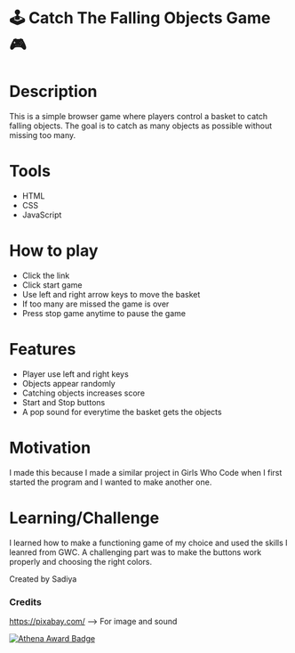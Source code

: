# 🕹️ Catch The Falling Objects Game 🎮

# Description
This is a simple browser game where players control a basket to catch falling objects. 
The goal is to catch as many objects as possible without missing too many.

# Tools
- HTML
- CSS
- JavaScript

# How to play
- Click the link
- Click start game
- Use left and right arrow keys to move the basket
- If too many are missed the game is over
- Press stop game anytime to pause the game

# Features
- Player use left and right keys
- Objects appear randomly
- Catching objects increases score
- Start and Stop buttons
- A pop sound for everytime the basket gets the objects

# Motivation
I made this because I made a similar project in Girls Who Code when I first started the program and I wanted to make another one. 

# Learning/Challenge
I learned how to make a functioning game of my choice and used the skills I leanred from GWC. 
A challenging part was to make the buttons work properly and choosing the right colors.

Created by Sadiya

### Credits
https://pixabay.com/ --> For image and sound

[![Athena Award Badge](https://img.shields.io/endpoint?url=https%3A%2F%2Faward.athena.hackclub.com%2Fapi%2Fbadge)](https://award.athena.hackclub.com?utm_source=readme)


